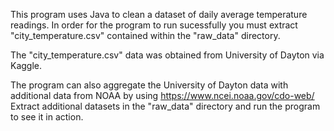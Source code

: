 This program uses Java to clean a dataset of daily average temperature readings. In order for the program to run sucessfully you must extract "city_temperature.csv" contained within the "raw_data" directory. 

The "city_temperature.csv" data was obtained from University of Dayton via Kaggle.

The program can also aggregate the University of Dayton data with additional data from NOAA by using https://www.ncei.noaa.gov/cdo-web/
Extract additional datasets in the "raw_data" directory and run the program to see it in action.
